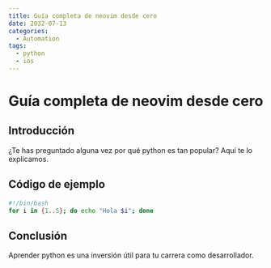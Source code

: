 ```yaml
---
title: Guía completa de neovim desde cero
date: 2032-07-13
categories:
  - Automation
tags:
  - python
  - ios
---
```


# Guía completa de neovim desde cero

## Introducción

¿Te has preguntado alguna vez por qué python es tan popular? Aquí te lo explicamos.

## Código de ejemplo

```bash
#!/bin/bash
for i in {1..5}; do echo "Hola $i"; done
```

## Conclusión

Aprender python es una inversión útil para tu carrera como desarrollador.
